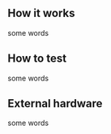 <!---

This file is used to generate your project datasheet. Please fill in the information below and delete any unused
sections.
 
You can also include images in this folder and reference them in the markdown. Each image must be less than
512 kb in size, and the combined size of all images must be less than 1 MB.
-->

## How it works

some words

## How to test

some words

## External hardware

some words
